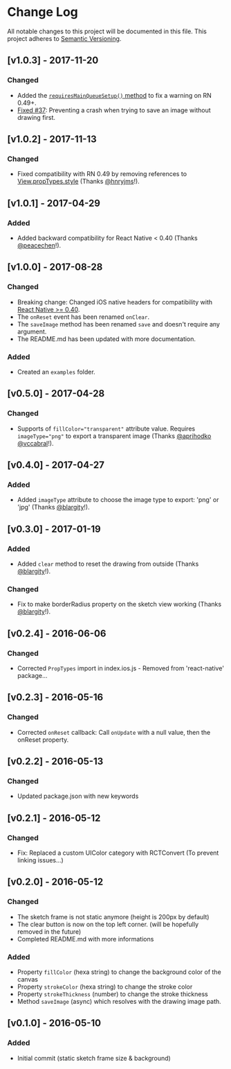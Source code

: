 # Change Log

All notable changes to this project will be documented in this file. This project adheres to
[Semantic Versioning](http://semver.org/).

## [v1.0.3] - 2017-11-20

### Changed

* Added the [`requiresMainQueueSetup()` method](https://github.com/jgrancher/react-native-sketch/commit/d8d20707561cc09f9682ac13f07782543ac4fd7e) to fix a warning on RN 0.49+.
* [Fixed #37](https://github.com/jgrancher/react-native-sketch/issues/37): Preventing a crash when trying to save an image without drawing first.

## [v1.0.2] - 2017-11-13

### Changed

* Fixed compatibility with RN 0.49 by removing references to
  [View.propTypes.style](https://github.com/jgrancher/react-native-sketch/pull/34) (Thanks
  [@hnryjms](https://github.com/hnryjms)!).

## [v1.0.1] - 2017-04-29

### Added

* Added backward compatibility for React Native < 0.40 (Thanks
  [@peacechen](https://github.com/peacechen)!).

## [v1.0.0] - 2017-08-28

### Changed

* Breaking change: Changed iOS native headers for compatibility with
  [React Native >= 0.40](https://github.com/facebook/react-native/releases/tag/v0.40.0).
* The `onReset` event has been renamed `onClear`.
* The `saveImage` method has been renamed `save` and doesn't require any argument.
* The README.md has been updated with more documentation.

### Added

* Created an `examples` folder.

## [v0.5.0] - 2017-04-28

### Changed

* Supports of `fillColor="transparent"` attribute value. Requires `imageType="png"` to export a
  transparent image (Thanks [@aprihodko](https://github.com/aprihodko)
  [@vccabral](https://github.com/vccabral)!).

## [v0.4.0] - 2017-04-27

### Added

* Added `imageType` attribute to choose the image type to export: 'png' or 'jpg' (Thanks
  [@blargity](https://github.com/blargity)!).

## [v0.3.0] - 2017-01-19

### Added

* Added `clear` method to reset the drawing from outside (Thanks
  [@blargity](https://github.com/blargity)!).

### Changed

* Fix to make borderRadius property on the sketch view working (Thanks
  [@blargity](https://github.com/blargity)!).

## [v0.2.4] - 2016-06-06

### Changed

* Corrected `PropTypes` import in index.ios.js - Removed from 'react-native' package...

## [v0.2.3] - 2016-05-16

### Changed

* Corrected `onReset` callback: Call `onUpdate` with a null value, then the onReset property.

## [v0.2.2] - 2016-05-13

### Changed

* Updated package.json with new keywords

## [v0.2.1] - 2016-05-12

### Changed

* Fix: Replaced a custom UIColor category with RCTConvert (To prevent linking issues...)

## [v0.2.0] - 2016-05-12

### Changed

* The sketch frame is not static anymore (height is 200px by default)
* The clear button is now on the top left corner. (will be hopefully removed in the future)
* Completed README.md with more informations

### Added

* Property `fillColor` (hexa string) to change the background color of the canvas
* Property `strokeColor` (hexa string) to change the stroke color
* Property `strokeThickness` (number) to change the stroke thickness
* Method `saveImage` (async) which resolves with the drawing image path.

## [v0.1.0] - 2016-05-10

### Added

* Initial commit (static sketch frame size & background)
